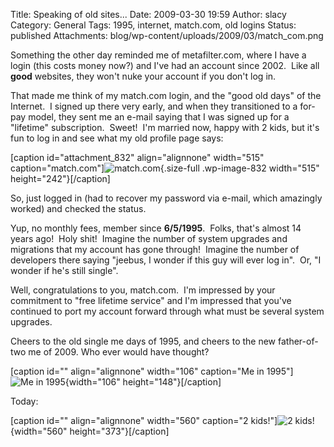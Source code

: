 Title: Speaking of old sites...
Date: 2009-03-30 19:59
Author: slacy
Category: General
Tags: 1995, internet, match.com, old logins
Status: published
Attachments: blog/wp-content/uploads/2009/03/match_com.png

Something the other day reminded me of metafilter.com, where I have a
login (this costs money now?) and I've had an account since 2002.  Like
all **good** websites, they won't nuke your account if you don't log in.

That made me think of my match.com login, and the "good old days" of the
Internet.  I signed up there very early, and when they transitioned to a
for-pay model, they sent me an e-mail saying that I was signed up for a
"lifetime" subscription.  Sweet!  I'm married now, happy with 2 kids,
but it's fun to log in and see what my old profile page says:

\[caption id="attachment\_832" align="alignnone" width="515"
caption="match.com"\]![match.com](http://slacy.com/blog/wp-content/uploads/2009/03/match_com.png "match_com"){.size-full
.wp-image-832 width="515" height="242"}\[/caption\]

So, just logged in (had to recover my password via e-mail, which
amazingly worked) and checked the status.

Yup, no monthly fees, member since **6/5/1995**.  Folks, that's almost
14 years ago!  Holy shit!  Imagine the number of system upgrades and
migrations that my account has gone through!  Imagine the number of
developers there saying "jeebus, I wonder if this guy will ever log
in".  Or, "I wonder if he's still single".

Well, congratulations to you, match.com.  I'm impressed by your
commitment to "free lifetime service" and I'm impressed that you've
continued to port my account forward through what must be several system
upgrades.

Cheers to the old single me days of 1995, and cheers to the new
father-of-two me of 2009. Who ever would have thought?

\[caption id="" align="alignnone" width="106" caption="Me in 1995"\]![Me
in
1995](http://thumbnails.match.com/thumbnails/34/95/3495A.jpeg "1995"){width="106"
height="148"}\[/caption\]

Today:

\[caption id="" align="alignnone" width="560" caption="2 kids!"\]![2
kids!](http://kleinlacy.com/gallery/d/166819-2/img_1881.jpg "2 kids"){width="560"
height="373"}\[/caption\]
